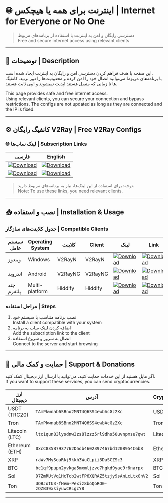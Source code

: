 # 🌐 اینترنت برای همه یا هیچکس | Internet for Everyone or No One

> دسترسی رایگان و امن به اینترنت با استفاده از برنامه‌های مربوط  
> Free and secure internet access using relevant clients

---

## 📌 توضیحات | Description

این صفحه با هدف فراهم کردن دسترسی امن و رایگان به اینترنت ایجاد شده است.  
با برنامه‌های مربوط می‌توانید اتصال خود را امن کرده و محدودیت‌ها را دور بزنید.
کانفیگ ها تا زمانی که متصل هستند اپدیت نمیشوند و ایپی ثابت هستند.

This page provides safe and free internet access.  
Using relevant clients, you can secure your connection and bypass restrictions.
The configs are not updated as long as they are connected and the IP is fixed.

---

## ⚙️ کانفیگ رایگان V2Ray | Free V2Ray Configs

### 🌐 لینک ساب‌ها | Subscription Links

| فارسی | English |
|-------|---------|
| [![Download](https://img.shields.io/badge/📥-لینک%20ساب-blue)](https://dakrdevo.github.io/V2Ray-Subscription/Sub) | [![Download](https://img.shields.io/badge/📥-Subscription-blue)](https://dakrdevo.github.io/V2Ray-Subscription/Sub) |
| [![Download](https://img.shields.io/badge/📥-لینک%20ساب%20بیس64-blue)](https://dakrdevo.github.io/V2Ray-Subscription/Sub-Base64) | [![Download](https://img.shields.io/badge/📥-Subscription%20Base64-blue)](https://dakrdevo.github.io/V2Ray-Subscription/Sub-Base64) |

> توجه: برای استفاده از این لینک‌ها، نیاز به برنامه‌های مربوط دارید.  
> Note: To use these links, you need relevant clients.

---

## 📥 نصب و استفاده | Installation & Usage

### جدول کلاینت‌های سازگار | Compatible Clients

| سیستم عامل | Operating System | کلاینت | Client | لینک | Link |
|-------------|----------------|--------|--------|------|------|
| ویندوز | Windows | V2RayN | V2RayN | [![Download](https://img.shields.io/badge/📥-دانلود-blue)](https://github.com/2dust/v2rayN) | [![Download](https://img.shields.io/badge/📥-Download-blue)](https://github.com/2dust/v2rayN) |
| اندروید | Android | V2RayNG | V2RayNG | [![Download](https://img.shields.io/badge/📥-دانلود-blue)](https://github.com/2dust/v2rayNG) | [![Download](https://img.shields.io/badge/📥-Download-blue)](https://github.com/2dust/v2rayNG) |
| چند پلتفرم | Multi-platform | Hiddify | Hiddify | [![Download](https://img.shields.io/badge/📥-دانلود-blue)](https://github.com/hiddify/hiddify-app/releases/tag/draft) | [![Download](https://img.shields.io/badge/📥-Download-blue)](https://github.com/hiddify/hiddify-app/releases/tag/draft) |

### مراحل استفاده | Steps

1. نصب برنامه متناسب با سیستم خود  
   Install a client compatible with your system
2. اضافه کردن لینک ساب به برنامه  
   Add the subscription link to the client
3. اتصال به سرور و شروع استفاده  
   Connect to the server and start browsing

---

## 💎 حمایت و کمک مالی | Support & Donations

اگر مایل هستید از این خدمات حمایت کنید، می‌توانید با ارسال ارز دیجیتال کمک کنید.  
If you want to support these services, you can send cryptocurrencies.

| ارز دیجیتال | آدرس | Cryptocurrency | Address |
|-------------|-------|----------------|---------|
| USDT (TRC20) | `TAmPkwnab6SBno2MNT4Q6SS4ewbAcGz2Xc` | USDT (TRC20) | `TAmPkwnab6SBno2MNT4Q6SS4ewbAcGz2Xc` |
| Tron | `TAmPkwnab6SBno2MNT4Q6SS4ewbAcGz2Xc` | Tron | `TAmPkwnab6SBno2MNT4Q6SS4ewbAcGz2Xc` |
| Litecoin (LTC) | `ltc1qun83lysdnw3zs8lzzz5rl9dhs50uvnpmsu7qwt` | Litecoin (LTC) | `ltc1qun83lysdnw3zs8lzzz5rl9dhs50uvnpmsu7qwt` |
| Ethereum (ETH) | `0xcC835B7937762D5db4602397467bd1208954C6b8` | Ethereum (ETH) | `0xcC835B7937762D5db4602397467bd1208954C6b8` |
| XRP | `raWv7MySoaRkj9kkh3WuCLpii3DaSCZSc3` | XRP | `raWv7MySoaRkj9kkh3WuCLpii3DaSCZSc3` |
| BTC | `bc1qf9pupn2yvkga5mxmljzvc7hgkd9yac9r6narpx` | BTC | `bc1qf9pupn2yvkga5mxmljzvc7hgkd9yac9r6narpx` |
| Sol | `D7ZmRUtVq1HcTcb2wtFP6XQRAZ5tzjy9sAnLcLtxGhV2` | Sol | `D7ZmRUtVq1HcTcb2wtFP6XQRAZ5tzjy9sAnLcLtxGhV2` |
| Ton | `UQBJotU3-fHem-Pexiz8boQoRO0-zQZB39xsiyuwCRLgcY8` | Ton | `UQBJotU3-fHem-Pexiz8boQoRO0-zQZB39xsiyuwCRLgcY8` |

---
